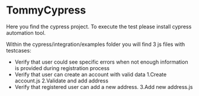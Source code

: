 # TommyCypress
Here you find the cypress project.
To execute the test please install cypress automation tool.

Within the cypress/integration/examples folder you will find 3 js files with testcases:
- Verify that user could see specific errors when not enough information is provided during registration process
- Verify that user can create an account with valid data 
1.Create account.js
2.Validate and add address
- Verify that registered user can add a new address. 
3.Add new address.js

